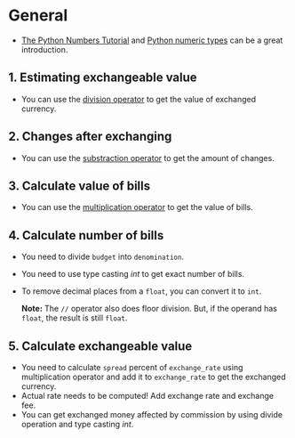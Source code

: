# General

- [The Python Numbers Tutorial](https://docs.python.org/3/tutorial/introduction.html#numbers) and [Python numeric types](https://docs.python.org/3.9/library/stdtypes.html#numeric-types-int-float-complex) can be a great introduction.

## 1. Estimating exchangeable value

- You can use the [division operator](https://docs.python.org/3/tutorial/introduction.html#numbers) to get the value of exchanged currency.

## 2. Changes after exchanging

- You can use the [substraction operator](https://docs.python.org/3/tutorial/introduction.html#numbers) to get the amount of changes.

## 3. Calculate value of bills

- You can use the [multiplication operator](https://docs.python.org/3/tutorial/introduction.html#numbers) to get the value of bills.

## 4. Calculate number of bills

- You need to divide `budget` into `denomination`.
- You need to use type casting _int_ to get exact number of bills.
- To remove decimal places from a `float`, you can convert it to `int`.

  **Note:** The `//` operator also does floor division. But, if the operand has `float`, the result is still `float`.

## 5. Calculate exchangeable value

- You need to calculate `spread` percent of `exchange_rate` using multiplication operator and add it to `exchange_rate` to get the exchanged currency.
- Actual rate needs to be computed! Add exchange rate and exchange fee.
- You can get exchanged money affected by commission by using divide operation and type casting _int_.
